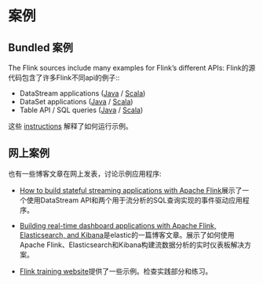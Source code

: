 

# 案例

## Bundled 案例

The Flink sources include many examples for Flink’s different APIs:
Flink的源代码包含了许多Flink不同api的例子::

*   DataStream applications ([Java](https://github.com/apache/flink/blob/master/flink-examples/flink-examples-streaming/src/main/java/org/apache/flink/streaming/examples) / [Scala](https://github.com/apache/flink/blob/master/flink-examples/flink-examples-streaming/src/main/scala/org/apache/flink/streaming/scala/examples))
*   DataSet applications ([Java](https://github.com/apache/flink/blob/master/flink-examples/flink-examples-batch/src/main/java/org/apache/flink/examples/java) / [Scala](https://github.com/apache/flink/blob/master/flink-examples/flink-examples-batch/src/main/scala/org/apache/flink/examples/scala))
*   Table API / SQL queries ([Java](https://github.com/apache/flink/blob/master/flink-examples/flink-examples-table/src/main/java/org/apache/flink/table/examples/java) / [Scala](https://github.com/apache/flink/blob/master/flink-examples/flink-examples-table/src/main/scala/org/apache/flink/table/examples/scala))

这些 [instructions](//ci.apache.org/projects/flink/flink-docs-release-1.7/dev/batch/examples.html#running-an-example) 解释了如何运行示例。

## 网上案例

也有一些博客文章在网上发表，讨论示例应用程序:

*   [How to build stateful streaming applications with Apache Flink](https://www.infoworld.com/article/3293426/big-data/how-to-build-stateful-streaming-applications-with-apache-flink.html)展示了一个使用DataStream API和两个用于流分析的SQL查询实现的事件驱动应用程序。

*   [Building real-time dashboard applications with Apache Flink, Elasticsearch, and Kibana](https://www.elastic.co/blog/building-real-time-dashboard-applications-with-apache-flink-elasticsearch-and-kibana)是elastic的一篇博客文章。展示了如何使用Apache Flink、Elasticsearch和Kibana构建流数据分析的实时仪表板解决方案。

*   [Flink training website](http://training.data-artisans.com/)提供了一些示例。检查实践部分和练习。


